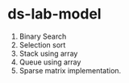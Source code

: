 # ds-lab-model

1. Binary Search
2. Selection sort
3. Stack using array 
4. Queue using array 
5. Sparse matrix implementation.
